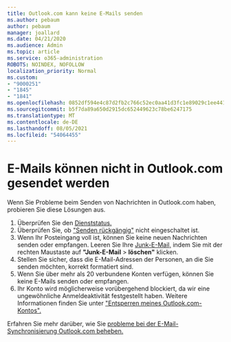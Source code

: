 ```yaml
---
title: Outlook.com kann keine E-Mails senden
ms.author: pebaum
author: pebaum
manager: joallard
ms.date: 04/21/2020
ms.audience: Admin
ms.topic: article
ms.service: o365-administration
ROBOTS: NOINDEX, NOFOLLOW
localization_priority: Normal
ms.custom:
- "9000251"
- "1845"
- "1841"
ms.openlocfilehash: 0852df594e4c87d2fb2c766c52ec0aa41d3fc1e89029c1ee4417cfffebbe7352
ms.sourcegitcommit: b5f7da89a650d2915dc652449623c78be6247175
ms.translationtype: MT
ms.contentlocale: de-DE
ms.lasthandoff: 08/05/2021
ms.locfileid: "54064455"
---
```

# <a name="unable-to-send-email-in-outlookcom"></a>E-Mails können nicht in Outlook.com gesendet werden

Wenn Sie Probleme beim Senden von Nachrichten in Outlook.com haben, probieren Sie diese Lösungen aus.

1. Überprüfen Sie den [Dienststatus.](https://go.microsoft.com/fwlink/p/?linkid=837482) 
2. Überprüfen Sie, ob ["Senden rückgängig"](https://outlook.live.com/mail/options/mail/messageContent/undoSend) nicht eingeschaltet ist.
3. Wenn Ihr Posteingang voll ist, können Sie keine neuen Nachrichten senden oder empfangen. Leeren Sie Ihre [Junk-E-Mail,](https://outlook.live.com/mail/junkemail) indem Sie mit der rechten Maustaste auf **"Junk-E-Mail**  >  **löschen"** klicken.
4. Stellen Sie sicher, dass die E-Mail-Adressen der Personen, an die Sie senden möchten, korrekt formatiert sind.
5. Wenn Sie über mehr als 20 verbundene Konten verfügen, können Sie keine E-Mails senden oder empfangen.
6. Ihr Konto wird möglicherweise vorübergehend blockiert, da wir eine ungewöhnliche Anmeldeaktivität festgestellt haben. Weitere Informationen finden Sie unter ["Entsperren meines Outlook.com-Kontos".](https://support.office.com/article/f4ad2701-d166-4d8b-8a6a-9af2a1f8a4c4)

Erfahren Sie mehr darüber, wie Sie [probleme bei der E-Mail-Synchronisierung Outlook.com beheben.](https://support.office.com/article/d39e3341-8d79-4bf1-b3c7-ded602233642)
